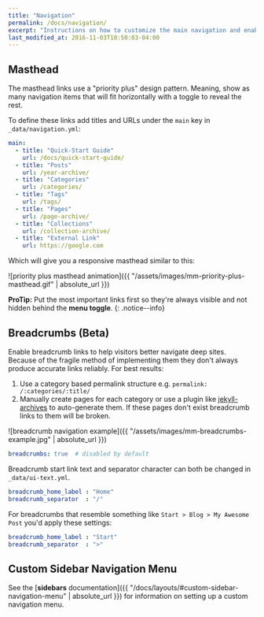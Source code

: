 ```yaml
---
title: "Navigation"
permalink: /docs/navigation/
excerpt: "Instructions on how to customize the main navigation and enabling breadcrumb links."
last_modified_at: 2016-11-03T10:50:03-04:00
---
```


## Masthead

The masthead links use a "priority plus" design pattern. Meaning, show as many navigation items that will fit horizontally with a toggle to reveal the rest.

To define these links add titles and URLs under the `main` key in `_data/navigation.yml`:

```yaml
main:
  - title: "Quick-Start Guide"
    url: /docs/quick-start-guide/
  - title: "Posts"
    url: /year-archive/
  - title: "Categories"
    url: /categories/
  - title: "Tags"
    url: /tags/
  - title: "Pages"
    url: /page-archive/
  - title: "Collections"
    url: /collection-archive/
  - title: "External Link"
    url: https://google.com
```

Which will give you a responsive masthead similar to this:

![priority plus masthead animation]({{ "/assets/images/mm-priority-plus-masthead.gif" | absolute_url }})

**ProTip:** Put the most important links first so they're always visible and not hidden behind the **menu toggle**.
{: .notice--info}

## Breadcrumbs (Beta)

Enable breadcrumb links to help visitors better navigate deep sites. Because of the fragile method of implementing them they don't always produce accurate links reliably. For best results:

1. Use a category based permalink structure e.g. `permalink: /:categories/:title/`
2. Manually create pages for each category or use a plugin like [jekyll-archives](https://github.com/jekyll/jekyll-archives) to auto-generate them. If these pages don't exist breadcrumb links to them will be broken.

![breadcrumb navigation example]({{ "/assets/images/mm-breadcrumbs-example.jpg" | absolute_url }})

```yaml
breadcrumbs: true  # disabled by default
```

Breadcrumb start link text and separator character can both be changed in `_data/ui-text.yml`.

```yaml
breadcrumb_home_label : "Home"
breadcrumb_separator  : "/"
```

For breadcrumbs that resemble something like `Start > Blog > My Awesome Post` you'd apply these settings:

```yaml
breadcrumb_home_label : "Start"
breadcrumb_separator  : ">"
```

## Custom Sidebar Navigation Menu

See the [**sidebars** documentation]({{ "/docs/layouts/#custom-sidebar-navigation-menu" | absolute_url }}) for information on setting up a custom navigation menu.